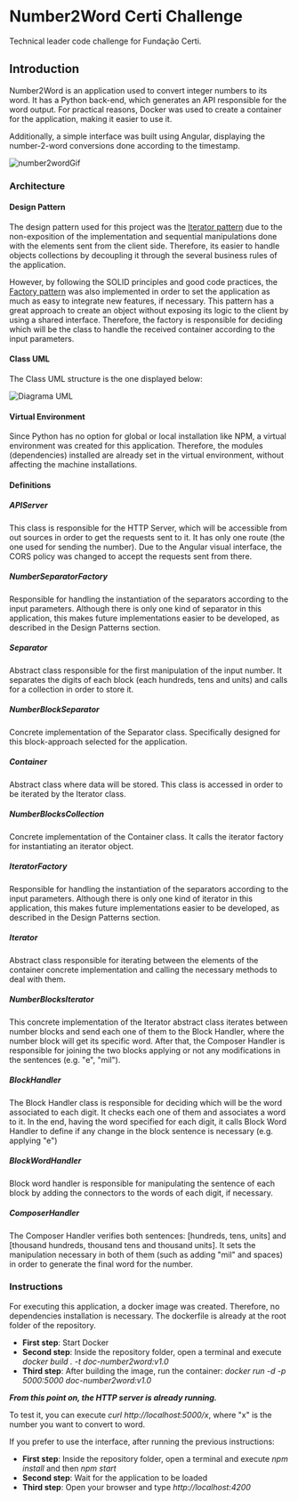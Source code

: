 # Number2Word Certi Challenge
Technical leader code challenge for Fundação Certi.

## Introduction
Number2Word is an application used to convert integer numbers to its word. It has a Python back-end, which generates an API responsible for the word output. For practical reasons, Docker was used to create a container for the application, making it easier to use it.

Additionally, a simple interface was built using Angular, displaying the number-2-word conversions done according to the timestamp.

![number2wordGif](https://i.imgur.com/GfxQpMX.gif)

### Architecture
#### Design Pattern
The design pattern used for this project was the [Iterator pattern](https://en.wikipedia.org/wiki/Iterator_pattern) due to the non-exposition of the implementation and sequential manipulations done with the elements sent from the client side. Therefore, its easier to handle objects collections by decoupling it through the several business rules of the application.

However, by following the SOLID principles and good code practices, the [Factory pattern](https://en.wikipedia.org/wiki/Factory_method_pattern) was also implemented in order to set the application as much as easy to integrate new features, if necessary. This pattern has a great approach to create an object without exposing its logic to the client by using a shared interface. Therefore, the factory is responsible for deciding which will be the class to handle the received container according to the input parameters.

#### Class UML
The Class UML structure is the one displayed below:

![Diagrama UML](https://i.imgur.com/EZlHcyD.png)

#### Virtual Environment
Since Python has no option for global or local installation like NPM, a virtual environment was created for this application. Therefore, the modules (dependencies) installed are already set in the virtual environment, without affecting the machine installations.

#### Definitions
##### APIServer
This class is responsible for the HTTP Server, which will be accessible from out sources in order to get the requests sent to it. It has only one route (the one used for sending the number). Due to the Angular visual interface, the CORS policy was changed to accept the requests sent from there.

##### NumberSeparatorFactory
Responsible for handling the instantiation of the separators according to the input parameters. Although there is only one kind of separator in this application, this makes future implementations easier to be developed, as described in the Design Patterns section.

##### Separator
Abstract class responsible for the first manipulation of the input number. It separates the digits of
each block (each hundreds, tens and units) and calls for a collection in order to store it.

##### NumberBlockSeparator
Concrete implementation of the Separator class. Specifically designed for this block-approach selected for the application.

##### Container
Abstract class where data will be stored. This class is accessed in order to be iterated by the Iterator class.

##### NumberBlocksCollection
Concrete implementation of the Container class. It calls the iterator factory for instantiating an iterator object.

##### IteratorFactory
Responsible for handling the instantiation of the separators according to the input parameters. Although there is only one kind of iterator in this application, this makes future implementations easier to be developed, as described in the Design Patterns section.

##### Iterator
Abstract class responsible for iterating between the elements of the container concrete implementation and calling the necessary methods to deal with them.

##### NumberBlocksIterator
This concrete implementation of the Iterator abstract class iterates between number blocks and send each one of them
to the Block Handler, where the number block will get its specific word. After that, the Composer Handler is responsible for
joining the two blocks applying or not any modifications in the sentences (e.g. "e", "mil").

##### BlockHandler
The Block Handler class is responsible for deciding which will be the word associated to each digit. It checks each
one of them and associates a word to it. In the end, having the word specified for each digit, it calls
Block Word Handler to define if any change in the block sentence is necessary (e.g. applying "e")

##### BlockWordHandler
Block word handler is responsible for manipulating the sentence of each block by adding the connectors to the words
of each digit, if necessary.

##### ComposerHandler
The Composer Handler verifies both sentences: [hundreds, tens, units] and [thousand hundreds, thousand tens and
thousand units]. It sets the manipulation necessary in both of them (such as adding "mil" and spaces) in order to
generate the final word for the number.

### Instructions
For executing this application, a docker image was created. Therefore, no dependencies installation is necessary. The dockerfile is already at the root folder of the repository.

- **First step**: Start Docker
- **Second step**: Inside the repository folder, open a terminal and execute *docker build . -t doc-number2word:v1.0*
- **Third step**: After building the image, run the container: *docker run -d -p 5000:5000 doc-number2word:v1.0*

***From this point on, the HTTP server is already running.***

To test it, you can execute *curl http://localhost:5000/x*, where "x" is the number you want to convert to word.

If you prefer to use the interface, after running the previous instructions:

- **First step**: Inside the repository folder, open a terminal and execute *npm install* and then *npm start*
- **Second step**: Wait for the application to be loaded
- **Third step**: Open your browser and type *http://localhost:4200*







